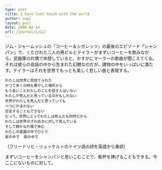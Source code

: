 ```yaml
---
type: post
title: I have lost touch with the world
author: sugi
layout: post
date: 2006-02-14
url: /journal/1312/
---
```

ジム・ジャームッシュの『コーヒー＆シガレッツ』の最後のエピソード「シャンパン」で、くたびれた二人の男ビルとテイラーがまずいコーヒーを飲みながら、武器庫の片隅で休憩していると、かすかにマーラーの歌曲が聞こえてくる。それは彼らの会話の中から生まれた幻聴なのだが、建物の中をいっぱいに満たす。テイラーはそれを世界でもっとも美しく悲しい曲と表現する。

    わたしは世界に見捨てられた
    かつて多くの時を費やした場所から
    もう長いことわたしのことを話す人はいない
    わたしが死んだと思っているのかもしれない
    世界がわたしを死んだと思っていても
    べつにかまわない
    否定することもできない
    だって、世界にとってわたしは死んだも同然だから
    わたしは世界のざわめきに対して死んでいる
    そして静かな片隅で休む
    わたしの楽園の中でひとり
    愛の中で  歌の中で
    

（フリードリヒ・リュッケルトのドイツ語の詩を英語から重訳）

まずいコーヒーをシャンパンと思いこむことで、乾杯を捧げることもできる。今ここにないものに対して。

